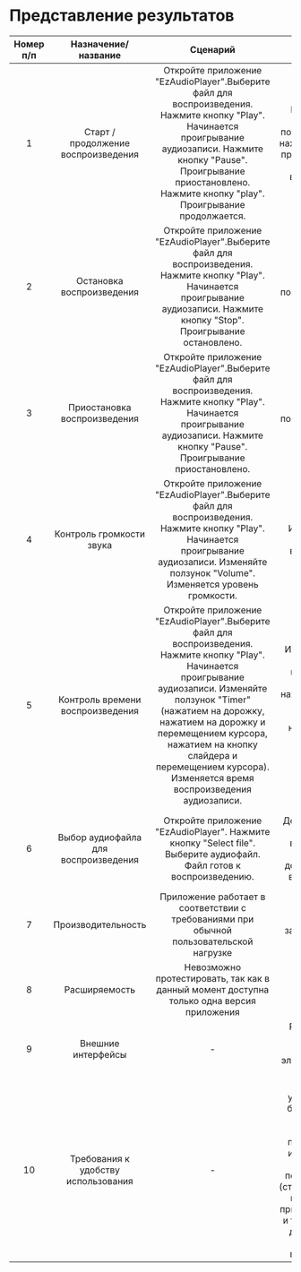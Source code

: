 # Представление результатов

| Номер п/п | Назначение/название | Сценарий | Ожидаемый результат | Фактический результат | Оценка | 
| :------: | :------: | :------: | :------: | :------: | :------: |
| 1 | Старт / продолжение воспроизведения | Откройте приложение "EzAudioPlayer".Выберите файл для воспроизведения. Нажмите кнопку "Play". Начинается проигрывание аудиозаписи. Нажмите кнопку "Pause". Проигрывание приостановлено. Нажмите кнопку "play". Проигрывание продолжается. | Воспроизведение должно начаться после выбора файла и нажатия старта. После присотановки должно продолжиться воспроизведение. | Воспроизведение должно начаться после выбора файла и нажатия старта. После присотановки должно продолжиться воспроизведение. | PASS | 
| 2 | Остановка воспроизведения | Откройте приложение "EzAudioPlayer".Выберите файл для воспроизведения. Нажмите кнопку "Play". Начинается проигрывание аудиозаписи. Нажмите кнопку "Stop". Проигрывание остановлено. | Остановка воспроизведения после нажатия кнопки "Stop". | Остановка воспроизведения после нажатия кнопки "Stop". | PASS |
| 3 | Приостановка воспроизведения | Откройте приложение "EzAudioPlayer".Выберите файл для воспроизведения. Нажмите кнопку "Play". Начинается проигрывание аудиозаписи. Нажмите кнопку "Pause". Проигрывание приостановлено. | Приостановка воспроизведения после нажатия кнопки "Pause". | Приостановка воспроизведения после нажатия кнопки "Pause". | PASS |
| 4 | Контроль громкости звука | Откройте приложение "EzAudioPlayer".Выберите файл для воспроизведения. Нажмите кнопку "Play". Начинается проигрывание аудиозаписи. Изменяйте ползунок "Volume". Изменяется уровень громкости. | Изменение уровня громкости воспроизведения. | Изменение уровня громкости воспроизведения. | PASS | 
| 5 | Контроль времени воспроизведения | Откройте приложение "EzAudioPlayer".Выберите файл для воспроизведения. Нажмите кнопку "Play". Начинается проигрывание аудиозаписи. Изменяйте ползунок "Timer" (нажатием на дорожку, нажатием на дорожку и перемещением курсора, нажатием на кнопку слайдера и перемещением курсора). Изменяется время воспроизведения аудиозаписи. | Изменение времени воспроизведения путем нажатия на дорожку, путем нажатия на дорожку и перемещением курсора, путем нажатия на кнопку слайдера и перемещения курсора. | Изменение времени воспроизведения путем нажатия на дорожку и перемещением курсора, путем нажатия на слайдер и перемещения курсора. Воспроизведение путем нажатия на дорожку происходит не всегда. | PASS WITH DEFECTS |
| 6 | Выбор аудиофайла для воспроизведения | Откройте приложение "EzAudioPlayer". Нажмите кнопку "Select file". Выберите аудиофайл. Файл готов к воспроизведению. | Должен быть выбран файл для воспроизведения. После ввыбора должен быть готов к воспроизведению. | Должен быть выбран файл для воспроизведения. После ввыбора должен быть готов к воспроизведению. | PASS |
| 7 | Производительность | Приложение работает в соответствии с требованиями при обычной пользовательской нагрузке | Все действия завершены успешно | Не все действия завершены успешно  | FAIL |
| 8 | Расширяемость | Невозможно протестировать, так как в данный момент доступна только одна версия приложения | - | - | - |
| 9 | Внешние интерфейсы | - | Размер шрифта не менее 12пт. Функциональные элементы контрастны фону окна. |  |  |
| 10 | Требования к удобству использования | - | Все элементы уравления должны быть светлыми.Все функциональные элементы пользовательского интерфейса имеют названия или поясняющие иконки (стандартизированные иконки для медиа приложений: play, stop и т.д.), описывающие действие, которое произойдет при выборе элемента. |  |  |
